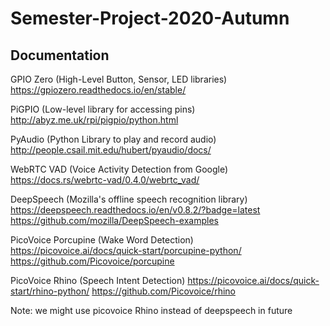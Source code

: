 # Semester-Project-2020-Autumn

## Documentation

GPIO Zero (High-Level Button, Sensor, LED libraries)
https://gpiozero.readthedocs.io/en/stable/

PiGPIO (Low-level library for accessing pins)
http://abyz.me.uk/rpi/pigpio/python.html

PyAudio (Python Library to play and record audio)
http://people.csail.mit.edu/hubert/pyaudio/docs/

WebRTC VAD (Voice Activity Detection from Google)
https://docs.rs/webrtc-vad/0.4.0/webrtc_vad/

DeepSpeech (Mozilla's offline speech recognition library)
https://deepspeech.readthedocs.io/en/v0.8.2/?badge=latest
https://github.com/mozilla/DeepSpeech-examples

PicoVoice Porcupine (Wake Word Detection)
https://picovoice.ai/docs/quick-start/porcupine-python/
https://github.com/Picovoice/porcupine

PicoVoice Rhino (Speech Intent Detection)
https://picovoice.ai/docs/quick-start/rhino-python/
https://github.com/Picovoice/rhino

Note: we might use picovoice Rhino instead of deepspeech in future